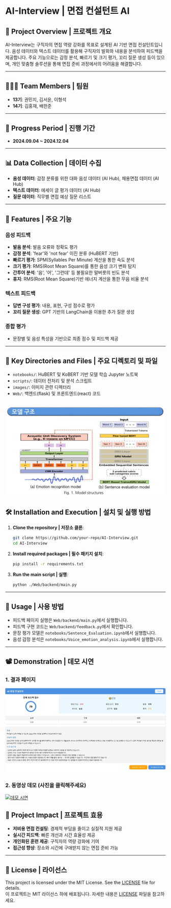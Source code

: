 # AI-Interview | 면접 컨설턴트 AI

## 🌟 **Project Overview | 프로젝트 개요**
AI-Interview는 구직자의 면접 역량 강화를 목표로 설계된 AI 기반 면접 컨설턴트입니다. 음성 데이터와 텍스트 데이터를 활용해 구직자의 발화와 내용을 분석하여 피드백을 제공합니다. 주요 기능으로는 감정 분석, 빠르기 및 크기 평가, 꼬리 질문 생성 등이 있으며, 개인 맞춤형 솔루션을 통해 면접 준비 과정에서의 어려움을 해결합니다.

---

## 🧑‍🤝‍🧑 **Team Members | 팀원**
- **13기**: 권민지, 김서윤, 이형석  
- **14기**: 김홍재, 배한준

---

## 📅 **Progress Period | 진행 기간**
- **2024.09.04 ~ 2024.12.04**

---

## 📊 **Data Collection | 데이터 수집**
- **음성 데이터**: 감정 분류를 위한 대화 음성 데이터 (AI Hub), 채용면접 데이터 (AI Hub)
- **텍스트 데이터**: 에세이 글 평가 데이터 (AI Hub)  
- **질문 데이터**: 직무별 면접 예상 질문 리스트  

---

## 🚀 **Features | 주요 기능**
### 음성 피드백
- **발음 분석**: 발음 오류와 정확도 평가
- **감정 분석**: 'fear'와 'not fear' 이진 분류 (HuBERT 기반)
- **빠르기 평가**: SPM(Syllables Per Minute) 계산을 통한 속도 분석
- **크기 평가**: RMS(Root Mean Square)를 통한 음성 크기 변화 탐지
- **간투어 분석**: '음', '어', '그런데' 등 불필요한 말버릇의 빈도 분석  
- **휴지**: RMS(Root Mean Square)기반 에너지 계산을 통한 무음 비율 분석

### 텍스트 피드백
- **답변 구성 평가**: 내용, 표현, 구성 점수로 평가
- **꼬리 질문 생성**: GPT 기반의 LangChain을 이용한 추가 질문 생성

### 종합 평가
- 문장별 및 음성 특성을 기반으로 최종 점수 및 피드백 제공

---

## 📁 **Key Directories and Files | 주요 디렉토리 및 파일**
- `notebooks/`: HuBERT 및 KoBERT 기반 모델 학습 Jupyter 노트북  
- `scripts/`: 데이터 전처리 및 분석 스크립트  
- `images/`: 이미지 관련 디렉터리  
- `Web/`: 백엔드(flask) 및 프론트엔드(react) 코드 

![프로젝트 구조](./images/Model_structures.JPG)
---

## 🛠️ **Installation and Execution | 설치 및 실행 방법**
1. **Clone the repository | 저장소 클론**:
    ```bash
    git clone https://github.com/your-repo/AI-Interview.git
    cd AI-Interview
    ```

2. **Install required packages | 필수 패키지 설치**:
    ```bash
    pip install -r requirements.txt
    ```

3. **Run the main script | 실행**:
    ```bash
    python ./Web/backend/main.py
    ```

---

## 📖 **Usage | 사용 방법**
- 피드백 페이지 실행은 `Web/backend/main.py`에서 실행합니다.  
- 피드백 구현 코드는 `Web/backend/feedback.py`에서 확인합니다.
- 문장 평가 모델은  `notebooks/Sentence_Evaluation.ipynb`에서 실행합니다.
- 음성 감정 분석은  `notebooks/Voice_emotion_analysis.ipynb`에서 실행합니다.
---

## 📽️ Demonstration | 데모 시연

### 1. 결과 페이지
![결과 페이지](./images/Feedback.jpg)


### 2. 동영상 데모 (사진을 클릭해주세요)
[![데모 시연](./images/demo_scrren.JPG)](https://www.youtube.com/watch?v=IgEfCTvjx6E)


## 🎯 **Project Impact | 프로젝트 효용**
- **저비용 면접 컨설팅**: 경제적 부담을 줄이고 실질적 지원 제공  
- **실시간 피드백**: 빠른 개선과 시간 효율성 제공  
- **개인화된 훈련 제공**: 구직자의 역량 강화에 기여  
- **접근성 향상**: 장소와 시간에 구애받지 않는 면접 준비 가능  

---

## 📜 **License | 라이선스**
This project is licensed under the MIT License. See the [LICENSE](./LICENSE) file for details.  
이 프로젝트는 MIT 라이선스 하에 배포됩니다. 자세한 내용은 [LICENSE](./LICENSE) 파일을 참고하세요.
